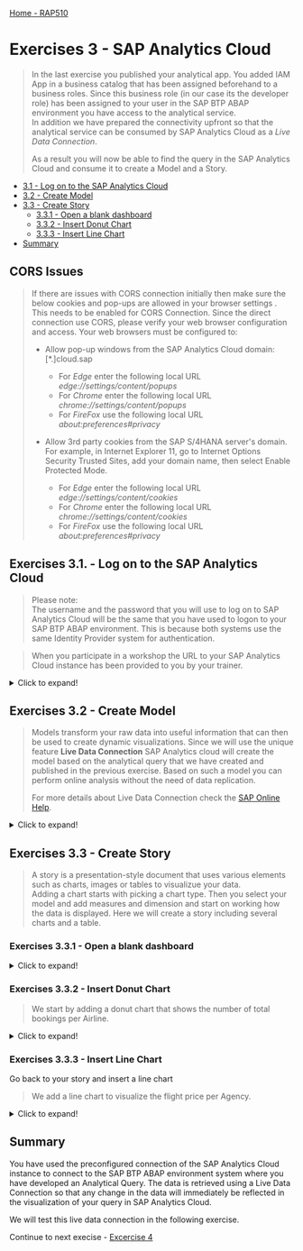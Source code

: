 
[Home - RAP510](../../readme.md#exercises)

# Exercises 3 - SAP Analytics Cloud
> In the last exercise you published your analytical app. You added IAM App in a business catalog that has been assigned beforehand to a business roles. Since this business role (in our case its the developer role) has been assigned to your user in the SAP BTP ABAP environment you have access to the analytical service.   
> In addition we have prepared the connectivity upfront so that the analytical service can be consumed by SAP Analytics Cloud as a *Live Data Connection*.
> 
> As a result you will now be able to find the query in the SAP Analytics Cloud and consume it to create a Model and a Story.

- [3.1 - Log on to the SAP Analytics Cloud](README.md#exercises-31---log-on-to-the-SAP-Analytics-Cloud)
- [3.2 - Create Model](README.md#exercises-32---create-model)  
- [3.3 - Create Story](README.md#exercises-33---create-story)  
   - [3.3.1 - Open a blank dashboard](README.md#exercises-331---Open-a-blank-dashboard)      
   - [3.3.2 - Insert Donut Chart](README.md#exercises-332---insert-donut-chart)  
   - [3.3.3 - Insert Line Chart](README.md#exercises-333---insert-line-chart) 
- [Summary](README.md#exercises/ex3#summary)   

## CORS Issues

> If there are issues with CORS connection initially then make sure the below cookies and pop-ups are allowed in your browser settings .
> This needs to be enabled for CORS Connection.
> Since the direct connection use CORS, please verify your web browser configuration and access.
> Your web browsers must be configured to:
>    -	Allow pop-up windows from the SAP Analytics Cloud domain: [*.]cloud.sap  
>        - For *Edge* enter the following local URL *edge://settings/content/popups*  
>        - For *Chrome* enter the following local URL *chrome://settings/content/popups*  
>        - For *FireFox* use the following local URL *about:preferences#privacy*   
>        
>    -	Allow 3rd party cookies from the SAP S/4HANA server's domain. For example, in Internet Explorer 11, go to Internet Options  Security  Trusted Sites, add your domain name, then select Enable Protected Mode.  
>        -  For *Edge* enter the following local URL *edge://settings/content/cookies*  
>         - For *Chrome* enter the following local URL *chrome://settings/content/cookies*  
>         - For *FireFox* use the following local URL *about:preferences#privacy*

## Exercises 3.1. - Log on to the SAP Analytics Cloud

   > Please note:  
   > The username and the password that you will use to log on to SAP Analytics Cloud will be the same that you have used to logon to your SAP BTP ABAP environment. This is because both systems use the same Identity Provider system for authentication.
  
   > When you participate in a workshop the URL to your SAP Analytics Cloud instance has been provided to you by your trainer.   

<details>
  <summary>Click to expand!</summary>
  
1. Open the link to your SAP Analytics Cloud instance and use your username and password to connect to the SAP Analytics Cloud account.   
  
    ![login](images/305.png)

[^Top of page](README.md) 

</details>

## Exercises 3.2 - Create Model

> Models transform your raw data into useful information that can then be used to create dynamic visualizations. Since we will use the unique feature **Live Data Connection** SAP Analytics cloud will create the model based on the analytical query that we have created and published in the previous exercise. 
> Based on such a model you can perform online analysis without the need of data replication.
> 
> For more details about Live Data Connection check the [SAP Online Help](https://help.sap.com/viewer/00f68c2e08b941f081002fd3691d86a7/release/en-US/5b4dad4d97664c41ae63bf1153e5e91e.html).  


<details>
  <summary>Click to expand!</summary>

1. Expand navigation bar by clicking on the **Hamburger icon**.

  ![navigation bar](images/310.png)

2. Choose **Modeler** and then click **Live Data Model**

  ![live data](images/315.png)

3. In the popup choose **SAP BW** for **System Type**

  ![system type](images/320.png)
  
4. Choose **RAPWS** as **Connection** and login with your username and password that you use in the SAP BTP ABAP environment system in the second popup.

   > The connection **RAPWS** has been prepared beforehand. It uses a *communication arrangement* that has been created in the SAP BTP ABAP enviroment. The connection type is a *direct connection* that uses *SAML based Single Sign On*.  
   >  So when using this connection the user that is currently logged on to SAC in the browser will be used to authenticate to get access to the SAP BTP ABAP environment system that provides the analytical service.  

   >  Please note: If both systems do not use the same Identity Provider you will be prompted to enter your credentials of the SAP BTP ABAP environment system. Otherwise you will be automatically be logged on.  

  ![Logon screen that will popup if different IdP's are used](images/325.png)
  
5. Select your created Query in the last exercise as **Data Source**. 

   > If your service does not show up in the list of available service you might have forgotten to press the button **Publish Locally** in your IAM app in ADT in [Excercise 2](../ex2/README.md).    
   

  ![data source](images/330.png)
  
6. Click **OK** to continue. 
  
  ![ok](images/335.png)
  
7. In the model you can check all Dimensions and Measures. Lets start with the measures.  

   > You can see all available measures and the number of decimal places that have been retrieved. 

  ![measures](images/340.png)

8. We can also see the list of all dimensions that are part of the model. 

   > On the left hand side in the column *ID* we find the technical names of the dimension fields. The technical names are all UUIDs. This is because we used the annotation @Analytics.internalName: #LOCAL in all our dimension views. Using UUID's as technical names has benefits when the model is changed later.  
   > Right next to the technical names we find the descriptions of our dimension fields. The descriptions can be changed if wished or needed.  
   > Please note, that we are also able to group the dimensions by adding appropriate names in the column *Group*.  

  ![dimensions](images/345.png)
  
  
9. Save the new model and enter the following values:

  - Name: **ZRAP510_###**
  - Description: **Model ###** 

  ![save](images/349.png)
  ![save](images/350.png)
  
  Click **OK**

10. Check your model in the Modeler page. 

  ![modeler](images/355.png)
  
  [^Top of page](README.md)
  
  </details>
  
  
## Exercises 3.3 - Create Story

> A story is a presentation-style document that uses various elements such as charts, images or tables to visualizue your data.  
> Adding a chart starts with picking a chart type. Then you select your model and add measures and dimension and start on working how the data is displayed.
> Here we will create a story including several charts and a table. 

### Exercises 3.3.1 - Open a blank dashboard

<details>
  <summary>Click to expand!</summary>

1. Expand navigation bar and click **Stories**.

  ![stories](images/360.png)
  
2. Choose **Dashboard** as your template.

  ![template](images/365.png)
  
3. A **Blank Dashboard** will be opened. 

  ![blank](images/370.png)
  
4. Enter a **Dashboard Title** like **RAP510_###**.

   Now you can insert some charts or tables and use the model you created before based on your analytical query. 
 
[^Top of page](README.md) 

</details>

### Exercises 3.3.2 - Insert Donut Chart

> We start by adding a donut chart that shows the number of total bookings per Airline.

<details>
  <summary>Click to expand!</summary>
   
1. To insert a chart, click on the *chart icon* in the task menu and select your model with double clicking your model.

   ![insert chart](images/375.png)
  
2. You can move the chart with click and drag around the page. 
  
   ![move chart](images/380.png)

3. After you found a place for your chart, you need to add some measures and dimensions, which should be shown on the chart. You will find all settings on the right hand side under **Builder**.

4. Choose **Donut** under **Builder -> Chart Structure**.

   ![donut](images/385.png)
  
5. Choose **Total of Travel** under **+ Add Measure** and choose **Country/Region Key** under **Color** > **+ Add Dimension**. 

    > We now have a visualization how the number of travels are distributed accross the different countries.  

    ![measure](images/390.png)
   
    ![chart donut](images/395.png)
    
6. You can change the color of your chart.

    ![Builder](images/400.png)


   > **Save your changes**  
   > Before adding more items to your story, you should save the story.
   
7. Click on save icon and choose **Save**.

    ![save](images/405.png)
  
7. Enter following values and click **OK**

  - Name:  **RAP510_###_Story**
  - Description: **Story ###**
  
  ![story](images/410.png)
  
8. You will find your new created story undre **Welcome to Stories**

  ![welcome](images/415.png)

  [^Top of page](README.md)
  
 </details>


### Exercises 3.3.3 - Insert Line Chart  

Go back to your story and insert a line chart
> We add a line chart to visualize the flight price per Agency.

<details>
  <summary>Click to expand!</summary>
   
1. Open your sroty and click **Edit**.

   ![Edit](images/420.png)
   
1. Insert another chart and choose **Line** under **Builder -> Chart Structure -> Trend** .

   ![line](images/425.png)
  
2. Choose **Total Price** under **+ Add Measure -> Left Y-Axis** and choose **Agency ID** under **+ Add Dimension**. 

    ![measure](images/430.png)
   
3. Click on save icon and choose **Save**.

[^Top of page](README.md) 

</details>
  

## Summary

You have used the preconfigured connection of the SAP Analytics Cloud instance to connect to the SAP BTP ABAP environment system where you have developed an Analytical Query. The data is retrieved using a Live Data Connection so that any change in the data will immediately be reflected in the visualization of your query in SAP Analytics Cloud.  

We will test this live data connection in the following exercise.

Continue to next execise - [Excercise 4](../ex4/README.md)
  


























